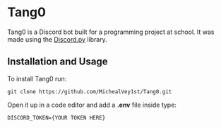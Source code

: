 # Tang0
Tang0 is a Discord bot built for a programming project at school. It was made using the [Discord.py](https://discordpy.readthedocs.io/en/stable/) library.

## Installation and Usage
To install Tang0 run:
```
git clone https://github.com/MichealVey1st/Tang0.git
``` 
Open it up in a code editor and add a **.env** file inside type:
```
DISCORD_TOKEN={YOUR TOKEN HERE}